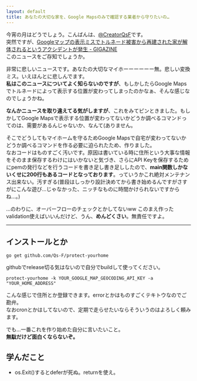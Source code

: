 ```yaml
---
layout: default
title: あなたの大切な家を、Google Mapsのみで確認する業者から守りたいの…
---
```


今宵の月はどうでしょう。こんばんは、[@CreatorQsF](http://f.9en.co/?move=mainSns)です。  
突然ですが、[Googleマップの表示ミスでトルネード被害から再建された家が解体されるというアクシデントが発生 - GIGAZINE](http://gigazine.net/news/20160328-house-torn-down-google-map-mistake/)  
このニュースをご存知でしょうか。

非常に悲しいニュースです。あなたの大切なマイホーーーーーー無。悲しい変換ミス。いえほんとに悲しんでます。  
**私はこのニュースについてよく知らないのですが**、もしかしたらGoogle Mapsでトルネードによって表示する位置が変わってしまったのかなぁ、そんな感じなのでしょうかね。

**なんかニュースを取り違えてる気がしますが**、これをみてピンときました。もしかしてGoogle Mapsで表示する位置が変わってないかどうか調べるコマンドってのは、需要があるんじゃないか、なんて(ありません。

そこでどうしてもマイホームを守るためGoogle Mapsで自宅が変わってないかどうか調べるコマンドを作る必要に迫られたため、作りました。  
なおコードはものすごく汚いです。原因は書いている時に住所という大事な情報をそのまま保存するわけにはいかないと気づき、さらにAPI Keyを保存するためにpemの発行などを行うコードを書き足し書き足ししたので、**main関数しかないくせに200行もあるコードとなっております**。っていうかこれ絶対メンテナンス出来ない。汚すぎる(普段はしっかり設計決めてから書き始めるんですがさすがにこんな遊び…じゃなかった、ニッチなものに時間かけられないですからね…。)

…のわりに、オーバーフローのチェックとかしてないww このまえ作ったvalidation使えばいいんだけど、うん、**めんどくさい**。無責任ですよ。

***

## インストールとか

`go get github.com/Qs-F/protect-yourhome`

githubでrelease切る気はないので自分でbuildして使ってください。

`protect-yourhome -k YOUR_GOOGLE_MAP_GEOCODING_API_KEY -a "YOUR_HOME_ADDRESS"`

こんな感じで住所とか登録できます。errorとかはものすごくテキトウなのでご勘弁。  
なおcronとかはしてないので、定期で走らせたいならそういうのはよろしく頼みます。

でも…一番これを作り始めた自分に言いたいこと。  
**無駄だけど面白くならないぞ。**

## 学んだこと

- os.Exit()するとdeferが死ぬ。returnを使え。

